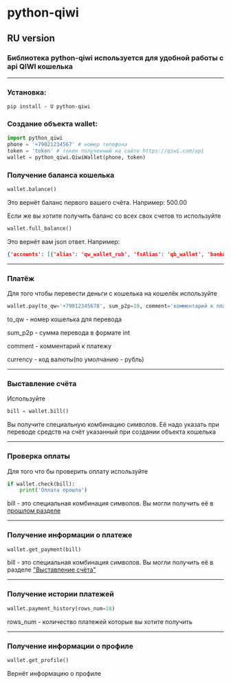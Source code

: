 # python-qiwi
## **RU** version
### Библиотека python-qiwi используется для удобной работы с api QIWI кошелька
____

### Установка:
```pip install - U python-qiwi```

### Создание объекта wallet:
```python
import python_qiwi
phone = '+79021234567' # номер телефона
token = 'token' # токен полученный на сайте https://qiwi.com/api
wallet = python_qiwi.QiwiWаllet(phone, token)
```
### Получение баланса кошелька

```python
wallet.balance()
```
Это вернёт баланс первого вашего счёта. Например: 500.00


Если же вы хотите получить баланс со всех свох счетов то используйте
```python
wallet.full_balance()
```
Это вернёт вам json ответ. Например:
```json
{'accounts': [{'alias': 'qw_wallet_rub', 'fsAlias': 'qb_wallet', 'bankAlias': 'QIWI', 'title': 'Qiwi Account', 'type': {'id': 'WALLET', 'title': 'QIWI Wallet'}, 'hasBalance': True, 'balance': {'amount': 500.00, 'currency': 643}, 'currency': 643, 'defaultAccount': True}]}
```
____

### Платёж
Для того чтобы перевести деньги с кошелька на кошелёк используйте
```python
wallet.pay(to_qw='+79012345678', sum_p2p=10, comment='комментарий к платежу', currency=643)
```
to_qw - номер кошелька для перевода

sum_p2p -  сумма перевода в формате int

comment - комментарий к платежу

currency - код валюты(по умолчанию - рубль)
___
### Выставление счёта
Используйте
```python
bill = wallet.bill()
```
Вы получите специальную комбинацию символов. Её надо указать при переводе средств на счёт указанный при создании объекта кошелька
____
### Проверка оплаты
Для того что бы проверить оплату используйте
```python
if wallet.check(bill):
    print('Оплата прошла')
```
bill - это специальная комбинация символов. Вы могли получить её в [прошлом разделе](###Выставление-счёта)
___
### Получение информации о платеже
```python
wallet.get_payment(bill)
```
bill - это специальная комбинация символов. Вы могли получить её в разделе ["Выставление счёта"](###Выставление-счёта)
____
### Получение истории платежей
```python
wallet.payment_history(rows_num=10)
```
rows_num - количество платежей которые вы хотите получить
____
### Получение информации о профиле
```python
wallet.get_profile()
```
Вернёт информацию о профиле
